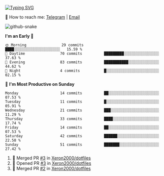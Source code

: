 [![Typing SVG](https://readme-typing-svg.demolab.com?font=Fira+Code&pause=1000&width=435&lines=%F0%9F%91%8B+Hi%2C+I'm+Xeron)](https://git.io/typing-svg)

📮️ How to reach me: [Telegram](https://t.me/Xeron23) | [Email](mailto:cw48565@gmail.com)

<picture>
  <source media="(prefers-color-scheme: dark)" srcset="https://github.com/Xeron2000/Xeron2000/blob/output/github-contribution-grid-snake-dark.svg" />
  <source media="(prefers-color-scheme: light)" srcset="https://github.com/Xeron2000/Xeron2000/blob/output/github-contribution-grid-snake.svg" />
  <img alt="github-snake" src="github-snake.svg" />
</picture>

<!--START_SECTION:waka-->
**I'm an Early 🐤** 

```text
🌞 Morning                29 commits          ████░░░░░░░░░░░░░░░░░░░░░   15.59 % 
🌆 Daytime                70 commits          █████████░░░░░░░░░░░░░░░░   37.63 % 
🌃 Evening                83 commits          ███████████░░░░░░░░░░░░░░   44.62 % 
🌙 Night                  4 commits           █░░░░░░░░░░░░░░░░░░░░░░░░   02.15 % 
```
📅 **I'm Most Productive on Sunday** 

```text
Monday                   14 commits          ██░░░░░░░░░░░░░░░░░░░░░░░   07.53 % 
Tuesday                  11 commits          █░░░░░░░░░░░░░░░░░░░░░░░░   05.91 % 
Wednesday                21 commits          ███░░░░░░░░░░░░░░░░░░░░░░   11.29 % 
Thursday                 33 commits          ████░░░░░░░░░░░░░░░░░░░░░   17.74 % 
Friday                   14 commits          ██░░░░░░░░░░░░░░░░░░░░░░░   07.53 % 
Saturday                 42 commits          ██████░░░░░░░░░░░░░░░░░░░   22.58 % 
Sunday                   51 commits          ███████░░░░░░░░░░░░░░░░░░   27.42 % 
```



<!--END_SECTION:waka-->

<!--START_SECTION:activity-->
1. 🎉 Merged PR [#3](https://github.com/Xeron2000/dotfiles/pull/3) in [Xeron2000/dotfiles](https://github.com/Xeron2000/dotfiles)
2. 💪 Opened PR [#3](https://github.com/Xeron2000/dotfiles/pull/3) in [Xeron2000/dotfiles](https://github.com/Xeron2000/dotfiles)
3. 🎉 Merged PR [#2](https://github.com/Xeron2000/dotfiles/pull/2) in [Xeron2000/dotfiles](https://github.com/Xeron2000/dotfiles)
<!--END_SECTION:activity-->

